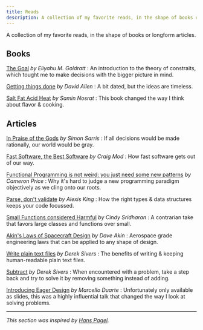```yaml
---
title: Reads
description: A collection of my favorite reads, in the shape of books or longform articles.
---
```


A collection of my favorite reads, in the shape of books or longform articles.

## Books

[The Goal](https://www.goodreads.com/book/show/113934.The_Goal) _by Eliyahu M. Goldratt_
: An introduction to the theory of constraits, which tought me to make decisions with the bigger picture in mind.

[Getting things done](https://www.goodreads.com/book/show/1633.Getting_Things_Done) _by David Allen_
: A bit dated, but the ideas are timeless.

[Salt Fat Acid Heat](https://www.goodreads.com/book/show/30753841-salt-fat-acid-heat) _by Samin Nosrat_
: This book changed the way I think about flavor & cooking.

## Articles

[In Praise of the Gods](https://simonsarris.substack.com/p/in-praise-of-the-gods) _by Simon Sarris_
: If all decisions would be made rationally, our world would be gray.

[Fast Software, the Best Software](https://craigmod.com/essays/fast_software/) _by Craig Mod_
: How fast software gets out of our way.

[Functional Programming is not weird: you just need some new patterns](https://medium.com/@cameronp/functional-programming-is-not-weird-you-just-need-some-new-patterns-7a9bf9dc2f77) _by Cameron Price_
: Why it's hard to judge a new programming paradigm objectively as we cling onto our roots.

[Parse, don't validate](https://lexi-lambda.github.io/blog/2019/11/05/parse-don-t-validate/) _by Alexis King_
: How the right types & data structures keeps your code focussed.

[Small Functions considered Harmful](https://copyconstruct.medium.com/small-functions-considered-harmful-91035d316c29) _by Cindy Sridharan_
: A contrarian take that favors large classes and functions over small.

[Akin's Laws of Spacecraft Design](https://spacecraft.ssl.umd.edu/akins_laws.html) _by Dave Akin_
: Aerospace grade engineering laws that can be applied to any shape of design.

[Write plain text files](https://sive.rs/plaintext) _by Derek Sivers_
: The benefits of writing & keeping human-readable plain text files.

[Subtract](https://sive.rs/subtract) _by Derek Sivers_
: When encountered with a problem, take a step back and try to solve it by removing something instead of adding.

[Introducing Eager Design](https://www.slideshare.net/marcello.duarte/introducing-eager-design) _by Marcello Duarte_
: Unfortunately only available as slides, this was a highly influential talk that changed the way I look at solving problems.

---

_This section was inspired by [Hans Pagel](https://twitter.com/hanspagel/status/1584844209655549959)._
